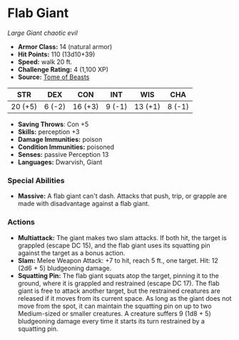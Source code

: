 # Flab Giant

*Large* *Giant* *chaotic evil*

- **Armor Class:** 14 (natural armor)
- **Hit Points:** 110 (13d10+39)
- **Speed:** walk 20 ft.
- **Challenge Rating:** 4 (1,100 XP)
- **Source:** [Tome of Beasts](https://koboldpress.com/kpstore/product/tome-of-beasts-for-5th-edition-print/)

| STR | DEX | CON | INT | WIS | CHA |
| --- | --- | --- | --- | --- | --- |
| 20 (+5) | 6 (-2) | 16 (+3) | 9 (-1) | 13 (+1) | 8 (-1) |

- **Saving Throws**: Con +5
- **Skills:** perception +3
- **Damage Immunities:** poison
- **Condition Immunities:** poisoned
- **Senses:** passive Perception 13
- **Languages:** Dwarvish, Giant
### Special Abilities
- **Massive:** A flab giant can't dash. Attacks that push, trip, or grapple are made with disadvantage against a flab giant.
### Actions
- **Multiattack:** The giant makes two slam attacks. If both hit, the target is grappled (escape DC 15), and the flab giant uses its squatting pin against the target as a bonus action.
- **Slam:** Melee Weapon Attack: +7 to hit, reach 5 ft., one target. Hit: 12 (2d6 + 5) bludgeoning damage.
- **Squatting Pin:** The flab giant squats atop the target, pinning it to the ground, where it is grappled and restrained (escape DC 17). The flab giant is free to attack another target, but the restrained creatures are released if it moves from its current space. As long as the giant does not move from the spot, it can maintain the squatting pin on up to two Medium-sized or smaller creatures. A creature suffers 9 (1d8 + 5) bludgeoning damage every time it starts its turn restrained by a squatting pin.
